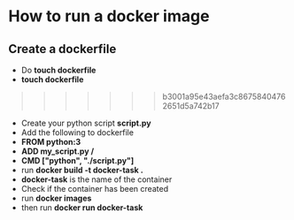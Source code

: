 # How to run a docker image
## Create a dockerfile

* Do **touch dockerfile**
* **touch dockerfile**
>>>>>>> b3001a95e43aefa3c86758404762651d5a742b17
* Create your python script **script.py**
* Add the following to dockerfile
* **FROM python:3** 
* **ADD my_script.py /**
* **CMD ["python", "./script.py"]**
* run **docker build -t docker-task .**
* **docker-task** is the name of the container
* Check if the container has been created
* run **docker images**
* then run **docker run docker-task**
